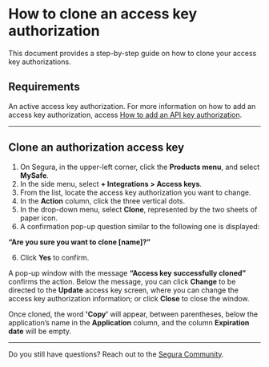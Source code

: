 # How to clone an access key authorization

This document provides a step-by-step guide on how to clone your access key authorizations.


## Requirements
An active access key authorization. For more information on how to add an access key authorization, access [How to add an API key authorization](/v4/docs/mysafe-how-to-add-an-access-key-authorization).
***
## Clone an authorization access key

1. On Segura, in the upper-left corner, click the **Products menu**, and select **MySafe**.
2. In the side menu, select **+ Integrations > Access keys**.
3. From the list, locate the access key authorization you want to change.
4. In the **Action** column, click the three vertical dots.
5. In the drop-down menu, select **Clone**, represented by the two sheets of paper icon.
5. A confirmation pop-up question similar to the following one is displayed:

 **“Are you sure you want to clone [name]?”**

6. Click **Yes** to confirm.

A pop-up window with the message **“Access key successfully cloned”** confirms the action. Below the message, you can click **Change** to be directed to the **Update** access key screen, where you can change the access key authorization information; or click **Close** to close the window.


Once cloned, the word **'Copy'** will appear, between parentheses, below the application’s name in the **Application** column, and the column **Expiration date** will be empty.

***

Do you still have questions? Reach out to the [Segura Community](https://community.Segura.io/).